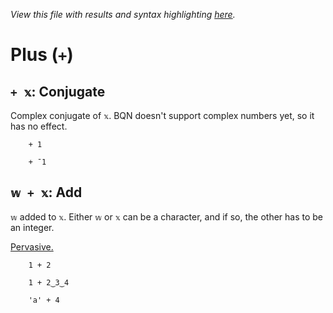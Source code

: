 *View this file with results and syntax highlighting [here](https://mlochbaum.github.io/BQN/help/conjugate_add.html).*

# Plus (`+`)

## `+ 𝕩`: Conjugate

Complex conjugate of `𝕩`. BQN doesn't support complex numbers yet, so it has no effect.

        + 1

        + ¯1


## `𝕨 + 𝕩`: Add

`𝕨` added to `𝕩`. Either `𝕨` or `𝕩` can be a character, and if so, the other has to be an integer.

[Pervasive.](../doc/arithmetic.md#pervasion)

        1 + 2

        1 + 2‿3‿4

        'a' + 4
